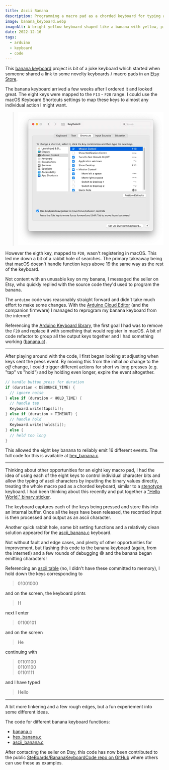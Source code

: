 ```yaml
---
title: Ascii Banana
description: Programming a macro pad as a chorded keyboard for typing ascii characters
image: banana_keyboard.webp
imageAlt: A bright yellow keyboard shaped like a banana with yellow, pink, and purple keycaps
date: 2022-12-16
tags:
  - arduino
  - keyboard
  - code
---
```


This [banana keyboard](https://www.etsy.com/au/listing/1232068534/8-key-banana-macropad) project is bit of a joke keyboard which started when someone shared a link to some novelty keyboards / macro pads in an [Etsy Store](https://www.etsy.com/au/shop/Steboards).

The banana keyboard arrived a few weeks after I ordered it and looked great. The eight keys were mapped to the `F13` - `F20` range. I could use the macOS Keyboard Shortcuts settings to map these keys to almost any individual action I might want.

> ![Keyboard Shortcuts](keyboard-shortcuts-settings.webp "Image of macOS Keyboard Shortcuts settings with F13 mapped")

However the eigth key, mapped to `F20`, wasn't registering in macOS. This led me down a bit of a rabbit hole of searches. The primary takeaway being that macOS doesn't handle function keys above 19 the same way as the rest of the keyboard.

Not content with an unusable key on my banana, I messaged the seller on Etsy, who quickly replied with the source code they'd used to program the banana.

The `arduino` code was reasonably straight forward and didn't take much effort to make some changes. With the [Arduino Cloud Editor](https://create.arduino.cc) (and the companion firmware) I managed to reprogram my banana keyboard from the internet!

Referencing the [Arduino Keyboard library](https://www.arduino.cc/reference/en/language/functions/usb/keyboard/), the first goal I had was to remove the `F20` and replace it with something that would register in macOS. A bit of code refactor to group all the output keys together and I had something working ([banana.c](https://gist.github.com/pbrdmn/5a44e6726664d8411423e7133ea8912d)).

---

After playing around with the code, I first began looking at adjusting when keys sent the press event. By moving this from the initial *on* change to the *off* change, I could trigger different actions for short vs long presses (e.g. "tap" vs "hold") and by holding even longer, expire the event altogether.

```c
// handle button press for duration
if (duration < DEBOUNCE_TIME) {
  // ignore noise
} else if (duration < HOLD_TIME) {
  // handle tap
  Keyboard.write(taps[i]);
} else if (duration < TIMEOUT) {
  // handle hold
  Keyboard.write(holds[i]);
} else {
  // held too long
}
```

This allowed the eight key banana to reliably emit 16 different events. The full code for this is available at [hex_banana.c](https://gist.github.com/pbrdmn/ad6a53a064057658a2a4f19d895c0077).

---

Thinking about other opportunities for an eight key macro pad, I had the idea of using each of the eight keys to control individual character bits and allow the typing of ascii characters by inputting the binary values directly, treating the whole macro pad as a chorded keyboard, similar to a [stenotype](https://en.wikipedia.org/wiki/Stenotype) keyboard. I had been thinking about this recently and put together a ["Hello World." binary sticker](https://www.redbubble.com/i/sticker/Hello-world-binary-by-philip-boardman/134772669.EJUG5 "Sticker design with binary representation of each letter in the string 'Hello world.'").

The keyboard captures each of the keys being pressed and store this into an internal buffer. Once all the keys have been released, the recorded input is then processed and output as an ascii character.

Another quick rabbit hole, some bit setting functions and a relatively clean solution appeared for the [ascii_banana.c](https://gist.github.com/pbrdmn/646eedc374ec37e680a70c88dc4bfcc3) keyboard.

Not without fault and edge cases, and plenty of other opportunities for improvement, but flashing this code to the banana keyboard (again, from the internet!) and a few rounds of debugging 😅 and the banana began emitting characters!

Referencing an [ascii table](https://www.binaryhexconverter.com/binary-ascii-characters-table "Table listing ascii characters and their binary representation") (no, I didn't have these committed to memory), I hold down the keys corresponding to

> 01001000

and on the screen, the keyboard prints

> H

next I enter

> 01100101

and on the screen

> He

continuing with

> 01101100  
> 01101100  
> 01101111

and I have typed

> Hello

---

A bit more tinkering and a few rough edges, but a fun experiement into some different ideas.

The code for different banana keyboard functions:

- [banana.c](https://gist.github.com/pbrdmn/5a44e6726664d8411423e7133ea8912d)
- [hex_banana.c](https://gist.github.com/pbrdmn/ad6a53a064057658a2a4f19d895c0077)
- [ascii_banana.c](https://gist.github.com/pbrdmn/646eedc374ec37e680a70c88dc4bfcc3)

After contacting the seller on Etsy, this code has now been contributed to the public [SteBoards/BananaKeyboardCode repo on GitHub](https://github.com/SteBoards/BananaKeyboardCode) where others can use these as examples.